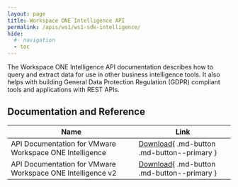 ```yaml
---
layout: page
title: Workspace ONE Intelligence API
permalink: /apis/ws1/ws1-sdk-intelligence/
hide:
  #- navigation
  - toc
---
```


The Workspace ONE Intelligence API documentation describes how to query and extract data for use in other business intelligence tools. It also helps with building General Data Protection Regulation (GDPR) compliant tools and applications with REST APIs.

## Documentation and Reference
| Name | Link |
| --- | --- |
| API Documentation for VMware Workspace ONE Intelligence | [Download](./guides/DHUB-APIDocumentationforVMwareWorkspaceONEIntelligence-230920-1721-3296.pdf){ .md-button .md-button--primary } |
| API Documentation for VMware Workspace ONE Intelligence v2 | [Download](./guides/DHUB-APIDocumentationforVMwareWorkspaceONEIntelligence-V2-150323-1201-60.pdf){ .md-button .md-button--primary } |
